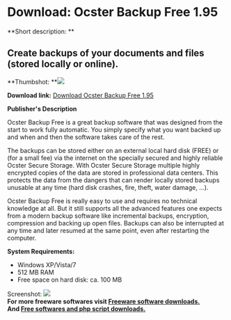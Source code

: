 # Download: Ocster Backup Free 1.95

**Short description: **

## Create backups of your documents and files (stored locally or online).

  
**Thumbshot: **![](http://www.freewarefiles.com/screenshot/ocsterbackup_md.jpg)   
  
**Download link:** [Download Ocster Backup Free 1.95](http://freesoftwares.boysofts.com/Ocster-Backup-Free_program_50435.html)  
  

**Publisher's Description**  
  

Ocster Backup Free is a great backup software that was designed from the start
to work fully automatic. You simply specify what you want backed up and when
and then the software takes care of the rest.

The backups can be stored either on an external local hard disk (FREE) or (for
a small fee) via the internet on the specially secured and highly reliable
Ocster Secure Storage. With Ocster Secure Storage multiple highly encrypted
copies of the data are stored in professional data centers. This protects the
data from the dangers that can render locally stored backups unusable at any
time (hard disk crashes, fire, theft, water damage, ...).

Ocster Backup Free is really easy to use and requires no technical knowledge
at all. But it still supports all the advanced features one expects from a
modern backup software like incremental backups, encryption, compression and
backing up open files. Backups can also be interrupted at any time and later
resumed at the same point, even after restarting the computer.

**System Requirements:**

  * Windows XP/Vista/7 
  * 512 MB RAM 
  * Free space on hard disk: ca. 100 MB 

  
  
Screenshot: ![](http://www.freewarefiles.com/screenshot/ocsterbackup.jpg)  
**For more freeware softwares visit [Freeware software downloads.](http://freesoftwares.boysofts.com/)**   
**And [Free softwares and php script downloads.](http://www.boysofts.com/)**

